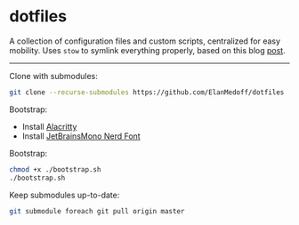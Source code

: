 # dotfiles

A collection of configuration files and custom scripts, centralized for easy mobility. Uses `stow` to symlink everything
properly, based on this blog [post](https://www.jakewiesler.com/blog/managing-dotfiles).

---

Clone with submodules:

```sh
git clone --recurse-submodules https://github.com/ElanMedoff/dotfiles .dotfiles
```

Bootstrap:

- Install [Alacritty](https://alacritty.org/)
- Install [JetBrainsMono Nerd Font](https://www.nerdfonts.com/font-downloads)

Bootstrap:

```sh
chmod +x ./bootstrap.sh
./bootstrap.sh
```

Keep submodules up-to-date:

```sh
git submodule foreach git pull origin master
```
